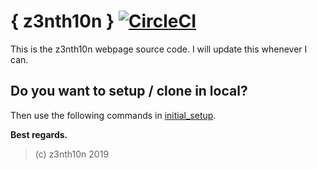 # { z3nth10n } [![CircleCI](https://circleci.com/gh/z3nth10n/z3nth10n.github.io/tree/gh-pages-ci.svg?style=svg)](https://circleci.com/gh/z3nth10n/z3nth10n.github.io/tree/gh-pages-ci)

This is the z3nth10n webpage source code. I will update this whenever I can.

## Do you want to setup / clone in local?

Then use the following commands in [initial_setup](/script/initial_setup).

**Best regards.**

> (c) z3nth10n 2019